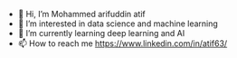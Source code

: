 - 👋 Hi, I’m Mohammed arifuddin atif
- 👀 I’m interested in data science and machine learning
- 🌱 I’m currently learning deep learning and AI
- 📫 How to reach me https://www.linkedin.com/in/atif63/

<!---
arifuddinatif/arifuddinatif is a ✨ special ✨ repository because its `README.md` (this file) appears on your GitHub profile.
You can click the Preview link to take a look at your changes.
--->
